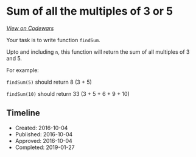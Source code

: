 # Sum of all the multiples of 3 or 5
[*View on Codewars*](https://www.codewars.com/kata/sum-of-all-the-multiples-of-3-or-5)

Your task is to write function ```findSum```.

Upto and including ```n```, this function will return the sum of all multiples of 3 and 5.

For example:

```findSum(5)``` should return 8 (3 + 5)

```findSum(10)``` should return 33 (3 + 5 + 6 + 9 + 10)

## Timeline
- Created: 2016-10-04
- Published: 2016-10-04
- Approved: 2016-10-04
- Completed: 2019-01-27